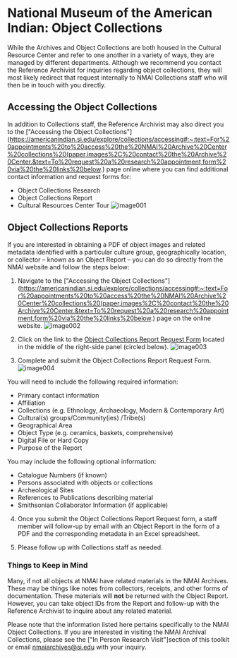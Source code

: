 # National Museum of the American Indian: Object Collections 

While the Archives and Object Collections are both housed in the Cultural Resource Center and refer to one another in a variety of ways, they are managed by different departments. Although we recommend you contact the Reference Archivist for inquiries regarding object collections, they will most likely redirect that request internally to NMAI Collections staff who will then be in touch with you directly.

## Accessing the Object Collections
In addition to Collections staff, the Reference Archivist may also direct you to the ["Accessing the Object Collections"](https://americanindian.si.edu/explore/collections/accessing#:~:text=For%20appointments%20to%20access%20the%20NMAI%20Archive%20Center%20collections%20(paper,images%2C%20contact%20the%20Archive%20Center.&text=To%20request%20a%20research%20appointment,form%20via%20the%20links%20below.) page online where you can find additional contact information and request forms for:
* Object Collections Research
* Object Collections Report
* Cultural Resources Center Tour
![image001](https://github.com/WSU-CDSC/Mukurtu-Shared-Research-Toolkit/assets/88502274/da697ef7-9177-4123-81b0-e798e13d1a87)

## Object Collections Reports
If you are interested in obtaining a PDF of object images and related metadata identified with a particular culture group, geographically location, or collector – known as an Object Report – you can do so directly from the NMAI website and follow the steps below:
1. Navigate to the ["Accessing the Object Collections"](https://americanindian.si.edu/explore/collections/accessing#:~:text=For%20appointments%20to%20access%20the%20NMAI%20Archive%20Center%20collections%20(paper,images%2C%20contact%20the%20Archive%20Center.&text=To%20request%20a%20research%20appointment,form%20via%20the%20links%20below.) page on the online website.
![image002](https://github.com/WSU-CDSC/Mukurtu-Shared-Research-Toolkit/assets/88502274/c231022e-7aaf-41c6-a585-645d890db87d)

2. Click on the link to the [Object Collections Report Request Form](https://www.surveygizmo.com/s3/3010194/NMAI-Object-Collections-Report-Request) located in the middle of the right-side panel (circled below).
![image003](https://github.com/WSU-CDSC/Mukurtu-Shared-Research-Toolkit/assets/88502274/2c4792b1-d12d-41ad-b011-7fa6d5bb3d14)

3. Complete and submit the Object Collections Report Request Form.
![image004](https://github.com/WSU-CDSC/Mukurtu-Shared-Research-Toolkit/assets/88502274/48f92ca7-022c-48ae-a182-1f3072777924)

You will need to include the following required information:
* Primary contact information
* Affiliation
* Collections (e.g. Ethnology, Archaeology, Modern & Contemporary Art)
* Cultural(s) groups/Community(ies) /Tribe(s)
* Geographical Area
* Object Type (e.g. ceramics, baskets, comprehensive)
* Digital File or Hard Copy
* Purpose of the Report

You may include the following optional information:
* Catalogue Numbers (if known)
* Persons associated with objects or collections
* Archeological Sites
* References to Publications describing material
* Smithsonian Collaborator Information (if applicable)

4. Once you submit the Object Collections Report Request form, a staff member will follow-up by email with an Object Report in the form of a PDF and the corresponding metadata in an Excel spreadsheet.

5. Please follow up with Collections staff as needed.

### Things to Keep in Mind
Many, if not all objects at NMAI have related materials in the NMAI Archives. These may be things like notes from collectors, receipts, and other forms of documentation. These materials will **not** be returned with the Object Report. However, you can take object IDs from the Report and follow-up with the Reference Archivist to inquire about any related material.

Please note that the information listed here pertains specifically to the NMAI Object Collections. If you are interested in visiting the NMAI Archival Collections, please see the ["In Person Research Visit"]section of this toolkit or email [nmaiarchives@si.edu](mailto:nmaiarchives@si.edu) with your inquiry.
